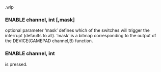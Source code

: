 .wip


### ENABLE channel, int [,mask]

optional parameter ‘mask’ defines which of the switches will trigger the interrupt (defaults to all). ‘mask’ is a bitmap corresponding to the output of the DEVICE(GAMEPAD channel,B) function.

### ENABLE channel, int

is pressed.
